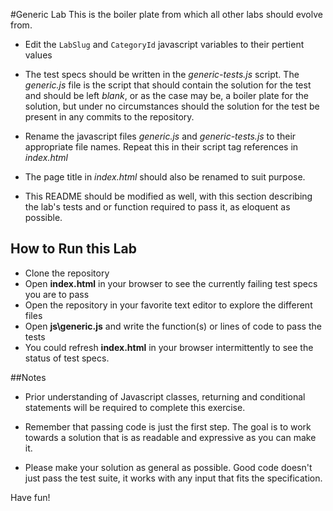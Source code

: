 #Generic Lab
This is the boiler plate from which all other labs should evolve from.

+ Edit the `LabSlug` and `CategoryId` javascript variables to their pertient values

+ The test specs should be written in the _generic-tests.js_ script. The _generic.js_ file is the script that should contain the solution for the test and should be left *blank*, or as the case may be, a boiler plate for the solution, but under no circumstances should the solution for the test be present in any commits to the repository.

+ Rename the javascript files _generic.js_ and _generic-tests.js_ to their appropriate file names. Repeat this in their script tag references in _index.html_
+ The page title in _index.html_ should also be renamed to suit purpose.

+ This README should be modified as well, with this section describing the lab's tests and or function required to pass it, as eloquent as possible.


## How to Run this Lab

+ Clone the repository
+ Open **index.html** in your browser to see the currently failing test specs you are to pass
+ Open the repository in your favorite text editor to explore the different files
+ Open **js\generic.js** and write the function(s) or lines of code to pass the tests
+ You could refresh **index.html** in your browser intermittently to see the status of test specs.


##Notes

+ Prior understanding of Javascript classes, returning and conditional statements will be required to complete this exercise.

+ Remember that passing code is just the first step. The goal is to work towards a solution that is as readable and expressive as you can make
it.

+ Please make your solution as general as possible. Good code doesn't just pass the test suite, it works with any input that fits the specification.

Have fun!
